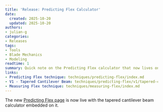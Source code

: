 ```yaml
---
title: 'Release: Predicting Flex Calculator'
date:
  created: 2025-10-20
  updated: 2025-10-20
authors:
- julian-g
categories:
- Releases
tags:
- Tools
- Blade Mechanics
- Modeling
readtime: 1
summary: Quick note on the Predicting Flex calculator that now lives on the tapered cantilever beam page.
links:
- Predicting Flex technique: techniques/predicting-flex/index.md
- V1 - Tapered Cantilever Beam: techniques/predicting-flex/v1/tapered-cantilever-beam.md
- Measuring Flex technique: techniques/measuring-flex/index.md
---
```


The new [Predicting Flex page](techniques/predicting-flex/v1/tapered-cantilever-beam.md) is now live with the tapered cantilever beam calculator embedded on it.

<!-- more -->


